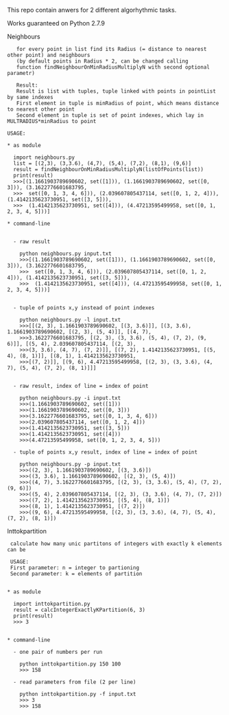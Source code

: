 This repo contain anwers for 2 different algorhythmic tasks.

Works guaranteed on Python 2.7.9


Neighbours

       for every point in list find its Radius (= distance to nearest other point) and neighbours 
       (by default points in Radius * 2, can be changed calling 
       function findNeighbourOnMinRadiusMultiplyN with second optional parametr)
     
       Result:
       Result is list with tuples, tuple linked with points in pointList by same indexes
       First element in tuple is minRadius of point, which means distance to nearest other point
       Second element in tuple is set of point indexes, which lay in MULTRADIUS*minRadius to point
   
    USAGE:
  
    * as module
    
      import neighbours.py
      list = [(2,3), (3,3.6), (4,7), (5,4), (7,2), (8,1), (9,6)]
      result = findNeighbourOnMinRadiusMultiplyN(listOfPoints(list))
      print(result)
      >>>[(1.1661903789690602, set([1])), (1.1661903789690602, set([0, 3])), (3.1622776601683795, 
      >>>  set([0, 1, 3, 4, 6])), (2.039607805437114, set([0, 1, 2, 4])), (1.4142135623730951, set([3, 5])), 
      >>>  (1.4142135623730951, set([4])), (4.47213595499958, set([0, 1, 2, 3, 4, 5]))]
  
    * command-line
    
    
      - raw result
      
        python neighbours.py input.txt
        >>>[(1.1661903789690602, set([1])), (1.1661903789690602, set([0, 3])), (3.1622776601683795, 
        >>>  set([0, 1, 3, 4, 6])), (2.039607805437114, set([0, 1, 2, 4])), (1.4142135623730951, set([3, 5])), 
        >>>  (1.4142135623730951, set([4])), (4.47213595499958, set([0, 1, 2, 3, 4, 5]))]
    
    
      - tuple of points x,y instead of point indexes
      
        python neighbours.py -l input.txt
        >>>[[(2, 3), 1.1661903789690602, [(3, 3.6)]], [(3, 3.6), 1.1661903789690602, [(2, 3), (5, 4)]], [(4, 7), 
        >>>3.1622776601683795, [(2, 3), (3, 3.6), (5, 4), (7, 2), (9, 6)]], [(5, 4), 2.039607805437114, [(2, 3), 
        >>>(3, 3.6), (4, 7), (7, 2)]], [(7, 2), 1.4142135623730951, [(5, 4), (8, 1)]], [(8, 1), 1.4142135623730951, 
        >>>[(7, 2)]], [(9, 6), 4.47213595499958, [(2, 3), (3, 3.6), (4, 7), (5, 4), (7, 2), (8, 1)]]]
      
      
      - raw result, index of line = index of point  
      
        python neighbours.py -i input.txt
        >>>(1.1661903789690602, set([1]))
        >>>(1.1661903789690602, set([0, 3]))
        >>>(3.1622776601683795, set([0, 1, 3, 4, 6]))
        >>>(2.039607805437114, set([0, 1, 2, 4]))
        >>>(1.4142135623730951, set([3, 5]))
        >>>(1.4142135623730951, set([4]))
        >>>(4.47213595499958, set([0, 1, 2, 3, 4, 5]))

      - tuple of points x,y result, index of line = index of point
      
        python neighbours.py -p input.txt
        >>>((2, 3), 1.1661903789690602, [(3, 3.6)])
        >>>((3, 3.6), 1.1661903789690602, [(2, 3), (5, 4)])
        >>>((4, 7), 3.1622776601683795, [(2, 3), (3, 3.6), (5, 4), (7, 2), (9, 6)])
        >>>((5, 4), 2.039607805437114, [(2, 3), (3, 3.6), (4, 7), (7, 2)])
        >>>((7, 2), 1.4142135623730951, [(5, 4), (8, 1)])
        >>>((8, 1), 1.4142135623730951, [(7, 2)])
        >>>((9, 6), 4.47213595499958, [(2, 3), (3, 3.6), (4, 7), (5, 4), (7, 2), (8, 1)])

Inttokpartition

     calculate how many unic partitons of integers with exactly k elements can be
  
     USAGE:
     First parameter: n = integer to partioning
     Second parameter: k = elements of partition
    
    
    * as module
    
      import inttokpartition.py
      result = calcIntegerExactlyKPartition(6, 3)
      print(result)
      >>> 3
      
      
    * command-line
      
      - one pair of numbers per run
        
        python inttokpartition.py 150 100
        >>> 158
  
      - read parameters from file (2 per line)
      
        python inttokpartition.py -f input.txt
        >>> 3
        >>> 158
        
